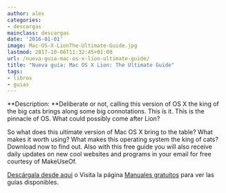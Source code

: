 ```yaml
---
author: alex
categories:
- descargas
mainclass: descargas
date: '2016-01-01'
image: Mac-OS-X-LionThe-Ultimate-Guide.jpg
lastmod: 2017-10-06T11:32:45+01:00
url: /nueva-guia-mac-os-x-lion-ultimate-guide/
title: "Nueva guía: Mac OS X Lion: The Ultimate Guide"
tags:
- libros
- guias
---
```


<figure>
    <amp-img sizes="(min-width: 240px) 240px, 100vw" on="tap:lightbox1" role="button" tabindex="0" layout="responsive" src="/img/Mac-OS-X-LionThe-Ultimate-Guide.jpg" alt="Nueva guía: Mac OS X Lion: The Ultimate Guide" title="Nueva guía: Mac OS X Lion: The Ultimate Guide" width="240" height="300"></amp-img>
</figure>

**Description: **Deliberate or not, calling this version of OS X the king of the big cats brings along some big connotations. This is it. This is the pinnacle of OS. What could possibly come after Lion?

<!--more--><!--ad-->

So what does this ultimate version of Mac OS X bring to the table? What makes it worth using? What makes this operating system the king of cats? Download now to find out. Also with this free guide you will also receive daily updates on new cool websites and programs in your email for free courtesy of MakeUseOf.

[Descárgala desde aqui][2] o
Visita la página [Manuales gratuitos][3] para ver las guías disponibles.

 [2]: http://bashyc-blogspot.tradepub.com/c/pubRD.mpl?sr=oc&_t=oc:&qf=w_make45
 [3]: https://elbauldelprogramador.com/manuales-gratuitos/
